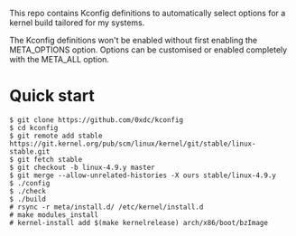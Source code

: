 This repo contains Kconfig definitions to automatically select options for a kernel build tailored for my systems.

The Kconfig definitions won't be enabled without first enabling the META\_OPTIONS option. Options can be customised
or enabled completely with the META\_ALL option.

Quick start
===========

```
$ git clone https://github.com/0xdc/kconfig
$ cd kconfig
$ git remote add stable https://git.kernel.org/pub/scm/linux/kernel/git/stable/linux-stable.git
$ git fetch stable
$ git checkout -b linux-4.9.y master
$ git merge --allow-unrelated-histories -X ours stable/linux-4.9.y
$ ./config
$ ./check
$ ./build
# rsync -r meta/install.d/ /etc/kernel/install.d
# make modules_install
# kernel-install add $(make kernelrelease) arch/x86/boot/bzImage
```
